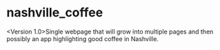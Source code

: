 # nashville_coffee
<Version 1.0>Single webpage that will grow into multiple pages and then possibly an app highlighting good coffee in Nashville.


